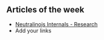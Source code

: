 ## Articles of the week

- [Neutralinojs Internals - Research](https://www.99xtechnology.com/blog/research/neutralinojs-internals/)
- Add your links
